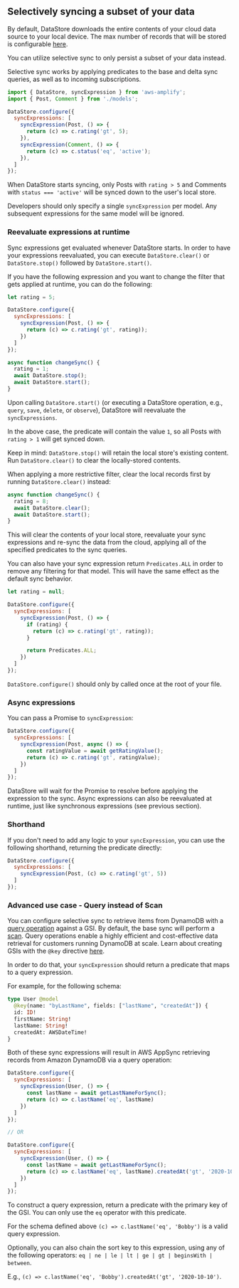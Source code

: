 ## Selectively syncing a subset of your data

By default, DataStore downloads the entire contents of your cloud data source to your local device.
The max number of records that will be stored is configurable [here](https://docs.amplify.aws/lib/datastore/conflict/q/platform/js#example).

You can utilize selective sync to only persist a subset of your data instead.

Selective sync works by applying predicates to the base and delta sync queries, as well as to incoming subscriptions.

```js
import { DataStore, syncExpression } from 'aws-amplify';
import { Post, Comment } from './models';

DataStore.configure({
  syncExpressions: [
    syncExpression(Post, () => {
      return (c) => c.rating('gt', 5);
    }),
    syncExpression(Comment, () => {
      return (c) => c.status('eq', 'active');
    }),
  ]
});
```

When DataStore starts syncing, only Posts with `rating > 5` and Comments with `status === 'active'` will be synced down to the user's local store.

<amplify-callout>

Developers should only specify a single `syncExpression` per model. Any subsequent expressions for the same model will be ignored.

</amplify-callout>

### Reevaluate expressions at runtime
Sync expressions get evaluated whenever DataStore starts.
In order to have your expressions reevaluated, you can execute `DataStore.clear()` or `DataStore.stop()` followed by `DataStore.start()`.

If you have the following expression and you want to change the filter that gets applied at runtime, you can do the following:
```js
let rating = 5;

DataStore.configure({
  syncExpressions: [
    syncExpression(Post, () => {
      return (c) => c.rating('gt', rating));
    })
  ]
});

async function changeSync() {
  rating = 1;
  await DataStore.stop();
  await DataStore.start();
}
```

Upon calling `DataStore.start()` (or executing a DataStore operation, e.g., `query`, `save`, `delete`, or `observe`), DataStore will reevaluate the `syncExpressions`. 

In the above case, the predicate will contain the value `1`, so all Posts with `rating > 1` will get synced down.

Keep in mind: `DataStore.stop()` will retain the local store's existing content. Run `DataStore.clear()` to clear the locally-stored contents.

<amplify-callout>

When applying a more restrictive filter, clear the local records first by running `DataStore.clear()` instead:

</amplify-callout>

```js
async function changeSync() {
  rating = 8;
  await DataStore.clear();
  await DataStore.start();
}
```
This will clear the contents of your local store, reevaluate your sync expressions and re-sync the data from the cloud, applying all of the specified predicates to the sync queries.

You can also have your sync expression return `Predicates.ALL` in order to remove any filtering for that model. This will have the same effect as the default sync behavior.

```js
let rating = null;

DataStore.configure({
  syncExpressions: [
    syncExpression(Post, () => {
      if (rating) {
        return (c) => c.rating('gt', rating));
      }

      return Predicates.ALL;
    })
  ]
});
```
<amplify-callout warning>

`DataStore.configure()` should only by called once at the root of your file.

</amplify-callout>

### Async expressions
You can pass a Promise to `syncExpression`:
```js
DataStore.configure({
  syncExpressions: [
    syncExpression(Post, async () => {
      const ratingValue = await getRatingValue();
      return (c) => c.rating('gt', ratingValue);
    })
  ]
});
```
DataStore will wait for the Promise to resolve before applying the expression to the sync. Async expressions can also be reevaluated at runtime, just like synchronous expressions (see previous section). 

### Shorthand
If you don't need to add any logic to your `syncExpression`, you can use the following shorthand, returning the predicate directly:
```js
DataStore.configure({
  syncExpressions: [
    syncExpression(Post, (c) => c.rating('gt', 5))
  ]
});
```

### Advanced use case - Query instead of Scan
You can configure selective sync to retrieve items from DynamoDB with a [query operation](https://docs.aws.amazon.com/amazondynamodb/latest/developerguide/Query.html) against a GSI. By default, the base sync will perform a [scan](https://docs.aws.amazon.com/amazondynamodb/latest/developerguide/Scan.html). Query operations enable a highly efficient and cost-effective data retrieval for customers running DynamoDB at scale. Learn about creating GSIs with the `@key` directive [here](https://docs.amplify.aws/cli/graphql-transformer/key).

In order to do that, your `syncExpression` should return a predicate that maps to a query expression.

For example, for the following schema:
```graphql
type User @model
  @key(name: "byLastName", fields: ["lastName", "createdAt"]) {
  id: ID!
  firstName: String!
  lastName: String!
  createdAt: AWSDateTime!
}
```

Both of these sync expressions will result in AWS AppSync retrieving records from Amazon DynamoDB via a query operation:

```js
DataStore.configure({
  syncExpressions: [
    syncExpression(User, () => {
      const lastName = await getLastNameForSync();
      return (c) => c.lastName('eq', lastName)
    })
  ]
});

// OR

DataStore.configure({
  syncExpressions: [
    syncExpression(User, () => {
      const lastName = await getLastNameForSync();
      return (c) => c.lastName('eq', lastName).createdAt('gt', '2020-10-10')
    })
  ]
});
```

To construct a query expression, return a predicate with the primary key of the GSI. You can only use the `eq` operator with this predicate.

For the schema defined above `(c) => c.lastName('eq', 'Bobby')` is a valid query expression.

Optionally, you can also chain the sort key to this expression, using any of the following operators: `eq | ne | le | lt | ge | gt | beginsWith | between`. 

E.g., `(c) => c.lastName('eq', 'Bobby').createdAt('gt', '2020-10-10')`.
